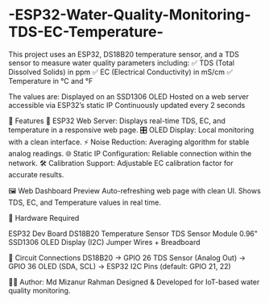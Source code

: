 # -ESP32-Water-Quality-Monitoring-TDS-EC-Temperature-
This project uses an ESP32, DS18B20 temperature sensor, and a TDS sensor to measure water quality parameters including:  ✅ TDS (Total Dissolved Solids) in ppm  ✅ EC (Electrical Conductivity) in mS/cm  ✅ Temperature in °C and °F

The values are:
Displayed on an SSD1306 OLED
Hosted on a web server accessible via ESP32’s static IP
Continuously updated every 2 seconds

🚀 Features
📡 ESP32 Web Server: Displays real-time TDS, EC, and temperature in a responsive web page.
🎛 OLED Display: Local monitoring with a clean interface.
⚡ Noise Reduction: Averaging algorithm for stable analog readings.
🌐 Static IP Configuration: Reliable connection within the network.
🛠 Calibration Support: Adjustable EC calibration factor for accurate results.

🖼 Web Dashboard Preview
Auto-refreshing web page with clean UI.
Shows TDS, EC, and Temperature values in real time.

🔧 Hardware Required

ESP32 Dev Board
DS18B20 Temperature Sensor
TDS Sensor Module
0.96" SSD1306 OLED Display (I2C)
Jumper Wires + Breadboard

📡 Circuit Connections
DS18B20 → GPIO 26
TDS Sensor (Analog Out) → GPIO 36
OLED (SDA, SCL) → ESP32 I2C Pins (default: GPIO 21, 22)

👨‍💻 Author:
Md Mizanur Rahman
Designed & Developed for IoT-based water quality monitoring.
